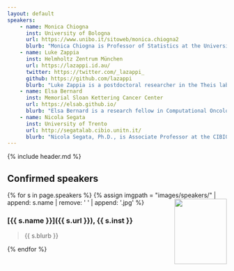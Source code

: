 ```yaml
---
layout: default
speakers:
    - name: Monica Chiogna
      inst: University of Bologna
      url: https://www.unibo.it/sitoweb/monica.chiogna2
      blurb: "Monica Chiogna is Professor of Statistics at the University of Bologna. Her research interests are in the application of statistical methods to biological and medical sciences. Recent projects include evaluation of tests and biomarkers for disease screening, diagnosis, prognosis and risk prediction and the use of  graphical models as comprehensive probabilistic tools to model biological networks and to study their perturbations."
    - name: Luke Zappia
      inst: Helmholtz Zentrum München
      url: https://lazappi.id.au/
      twitter: https://twitter.com/_lazappi_
      github: https://github.com/lazappi
      blurb: "Luke Zappia is a postdoctoral researcher in the Theis lab at the Helmholtz Zentrum München Institute of Computational Biology and the Technische Universität München. His work focuses on methods for analysing scRNA-seq data and during his PhD with Alicia Oshlack he developed the Splatter Bioconductor package for simulating scRNA-seq data."
    - name: Elsa Bernard
      inst: Memorial Sloan Kettering Cancer Center
      url: https://elsab.github.io/
      blurb: "Elsa Bernard is a research fellow in Computational Oncology at Memorial Sloan Kettering Cancer Center in Elli Papaemmanuil's group. She obtained her PhD in Bioinformatics from the Center for Computational Biology at MinesParistech/Institut Curie under the supervision of Jean-Philippe Vert. Her work focuses on the development and application of statistics and machine learning techniques to cancer genomics with a focus on hematologic malignancies. Her current project includes the molecular characterization of >3000 patients with myelodysplastic syndromes and the development of personalized prognostic and predictive risk models."
    - name: Nicola Segata
      inst: University of Trento
      url: http://segatalab.cibio.unitn.it/
      blurb: "Nicola Segata, Ph.D., is Associate Professor at the CIBIO Department at the University of Trento (Italy). His lab comprises more than 20 researchers and employs experimental metagenomic tools and novel computational approaches to study the diversity of the microbiome across conditions and populations and its role in human diseases and infections. The projects in the lab bring together computer scientists, microbiologists, statisticians, and clinicians and are generally focused on profiling microbiomes with strain-level resolution and on the meta-analysis of very large sets of metagenomes with novel computational tools. His work is supported by the European Research Council and by several other European agencies."
---
```


{% include header.md %}

## Confirmed speakers

{% for s in page.speakers %}
{% assign imgpath = "images/speakers/" | append: s.name | remove: ' ' | append: '.jpg' %}
<img src="{{ imgpath }}" style="float:right; width:120px; height:150px; object-fit: cover">
### [{{ s.name }}]({{ s.url }}), {{ s.inst }}

> {{ s.blurb }}

{% endfor %}
